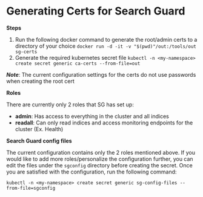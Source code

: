 # Generating Certs for Search Guard
**Steps**

1. Run the following docker command to generate the root/admin certs to a directory of your choice
`docker run -d -it -v "$(pwd)"/out:/tools/out sg-certs`
2. Generate the required kubernetes secret file 
`kubectl -n <my-namespace> create secret generic ca-certs --from-file=out`

**_Note_**: The current configuration settings for the certs do not use passwords when creating the root cert

**Roles**

There are currently only 2 roles that SG has set up:
- **admin**: Has access to everything in the cluster and all indices
- **readall**: Can only read indices and access monitoring endpoints for the cluster (Ex. Health)

**Search Guard config files**

The current configuration contains only the 2 roles mentioned above. If you would like to add more roles/personalize the configuration further, you can edit the files under the `sgconfig` directory before creating the secret. Once you are satisfied with the configuration, run the following command:

`kubectl -n <my-namespace> create secret generic sg-config-files --from-file=sgconfig`
